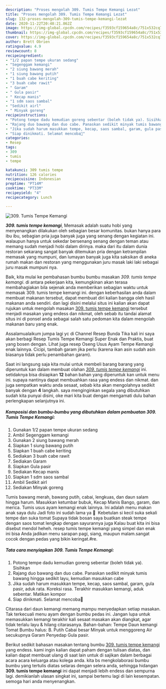 ```yaml
---
description: "Proses mengolah 309. Tumis Tempe Kemangi Lezat"
title: "Proses mengolah 309. Tumis Tempe Kemangi Lezat"
slug: 132-proses-mengolah-309-tumis-tempe-kemangi-lezat
date: 2020-11-22T20:48:21.862Z
image: https://img-global.cpcdn.com/recipes/f3593cf159654a8c/751x532cq70/309-tumis-tempe-kemangi-foto-resep-utama.jpg
thumbnail: https://img-global.cpcdn.com/recipes/f3593cf159654a8c/751x532cq70/309-tumis-tempe-kemangi-foto-resep-utama.jpg
cover: https://img-global.cpcdn.com/recipes/f3593cf159654a8c/751x532cq70/309-tumis-tempe-kemangi-foto-resep-utama.jpg
author: Brett Obrien
ratingvalue: 4.9
reviewcount: 8
recipeingredient:
- "1/2 papan tempe ukuran sedang"
- "Segenggam kemangi"
- "2 siung bawang merah"
- "1 siung bawang putih"
- "1 buah cabe keriting"
- "3 buah cabe rawit"
- " Garam"
- " Gula pasir"
- " Kecap manis"
- "1 sdm saos sambal"
- "Sedikit airl"
- " Minyak goreng"
recipeinstructions:
- "Potong tempe dadu kemudian goreng sebentar (boleh tidak ya). Sisihkan"
- "Rajang duo bawang dan duo cabe. Panaskan sedikit minyak tumis bawang hingga sedikit layu, kemudian masukkan cabe"
- "Jika sudah harum masukkan tempe, kecap, saos sambal, garam, gula pasir, aduk rata. Koreksi rasa. Terakhir masukkan kemangi, aduk sebentar. Matikan kompor"
- "Siap dinikmati. Selamat mencoba💜"
categories:
- Resep
tags:
- 309
- tumis
- tempe

katakunci: 309 tumis tempe 
nutrition: 126 calories
recipecuisine: Indonesian
preptime: "PT14M"
cooktime: "PT33M"
recipeyield: "4"
recipecategory: Lunch

---
```



![309. Tumis Tempe Kemangi](https://img-global.cpcdn.com/recipes/f3593cf159654a8c/751x532cq70/309-tumis-tempe-kemangi-foto-resep-utama.jpg)

<b><i>309. tumis tempe kemangi</i></b>, Memasak adalah suatu hobi yang menyenangkan dilakukan oleh sebagian besar komunitas. bukan hanya para ibu ibu, sebagian pria juga banyak juga yang senang dengan kegiatan ini. walaupun hanya untuk sekedar bersenang senang dengan teman atau memang sudah menjadi hobi dalam dirinya. maka dari itu dalam dunia restoran sekarang sangat banyak ditemukan pria dengan ketrampilan memasak yang mumpuni, dan lumayan banyak juga kita saksikan di aneka rumah makan dan restoran yang menggunakan juru masak laki laki sebagai juru masak mumpuni nya.

Baik, kita mulai ke pembahasan bumbu bumbu masakan <i>309. tumis tempe kemangi</i>. di antara pekerjaan kita, kemungkinan akan terasa membahagiakan bila sejenak anda memberikan sebagian waktu untuk memasak 309. tumis tempe kemangi ini. dengan keberhasilan anda dalam membuat makanan tersebut, dapat membuat diri kalian bangga oleh hasil makanan anda sendiri. dan lagi disini melalui situs ini kalian akan dapat rujukan untuk mengolah masakan <u>309. tumis tempe kemangi</u> tersebut menjadi masakan yang endess dan nikmat, oleh sebab itu tandai alamat situs ini di ponsel anda sebagai salah satu pedoman kita dalam mengolah makanan baru yang enak.

Assalamualaikum jumpa lagi yc di Channel Resep Bunda Tika kali ini saya akan berbagi Resep Tumis Tempe Kemangi Super Enak dan Praktis, buat yang bosen dengan. Lihat juga resep Oseng Usus Ayam Tempe Kemangi enak lainnya. Cicipi, tambah garam jika perlu (karena ikan asin sudah asin biasanya tidak perlu penambahan garam).


Saat ini langsung saja kita mulai untuk membeli barang barang yang diperuntuk kan dalam membuat olahan <u><i>309. tumis tempe kemangi</i></u> ini. setidaknya bisa disiapkan <b>12</b> bahan bahan yang diperuntuk kan untuk menu ini. supaya nantinya dapat membuahkan rasa yang endess dan nikmat. dan juga sempatkan waktu anda sesaat, sebab kita akan mengolahnya sedikit banyak dengan <b>4</b> langkah. saya menginginkan segala yang dibutuhkan sudah kita punyai disini, oke mari kita buat dengan mengamati dulu bahan perlengkapan selanjutnya ini.

<!--inarticleads1-->

##### Komposisi dan bumbu-bumbu yang dibutuhkan dalam pembuatan 309. Tumis Tempe Kemangi:

1. Gunakan 1/2 papan tempe ukuran sedang
1. Ambil Segenggam kemangi
1. Gunakan 2 siung bawang merah
1. Siapkan 1 siung bawang putih
1. Siapkan 1 buah cabe keriting
1. Sediakan 3 buah cabe rawit
1. Sediakan  Garam
1. Siapkan  Gula pasir
1. Sediakan  Kecap manis
1. Siapkan 1 sdm saos sambal
1. Ambil Sedikit airl
1. Sediakan  Minyak goreng


Tumis bawang merah, bawang putih, cabai, lengkuas, dan daun salam hingga harum. Masukkan ketumbar bubuk, Kecap Manis Bango, garam, dan merica. Tumis usus ayam kemangi enak lainnya. Ini adalah menu makan anak saya dulu Jadi foto ini sudah lama ya 🤭 ️ Kebetulan si kecil suka sekali tempe dan suka tomat Supaya tidak bosan saya buatkan steak tempe dengan saos tomat lengkap dengan sayurannya juga Kalau buat kita ini bisa disebut mendol heheh. resep tumis tempe kemangi yang simpel dan enak ini bisa Anda jadikan menu sarapan pagi, siang, maupun malam.sangat cocok dengan pedas yang bikin keringat.#re. 

<!--inarticleads2-->

##### Tata cara menyiapkan 309. Tumis Tempe Kemangi:

1. Potong tempe dadu kemudian goreng sebentar (boleh tidak ya). Sisihkan
1. Rajang duo bawang dan duo cabe. Panaskan sedikit minyak tumis bawang hingga sedikit layu, kemudian masukkan cabe
1. Jika sudah harum masukkan tempe, kecap, saos sambal, garam, gula pasir, aduk rata. Koreksi rasa. Terakhir masukkan kemangi, aduk sebentar. Matikan kompor
1. Siap dinikmati. Selamat mencoba💜


Citarasa dari daun kemangi memang mampu menyedapkan setiap masakan. Tak terkecuali menu ayam dengan bumbu pedas ini. Jangan lupa untuk memasukkan kemangi terakhir kali sesaat masakan akan diangkat, agar tidak terlalu layu &amp; hilang citarasanya. Bahan-bahan: Tempe Daun kemangi Tomat Bumbu halus: B. Putih Cabai besar Minyak untuk menggoreng Air secukupnya Garam Penyedap Gula pasir. 

Berikut sedikit bahasan masakan tentang bumbu <u>309. tumis tempe kemangi</u> yang endess. kami ingin kalian dapat paham dengan tulisan diatas, dan kalian dapat membuat ulang di saat lain untuk di sajikan dalam berbagai acara acara keluarga atau kolega anda. kita bs mengkolaborasi bumbu bumbu yang tertulis diatas selaras dengan selera anda, sehingga hidangan <b>309. tumis tempe kemangi</b> ini dapat menjadi lebih endess dan sempurna lagi. demikianlah ulasan singkat ini, sampai bertemu lagi di lain kesempatan. semoga hari anda menyenangkan.
